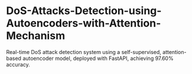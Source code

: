 # DoS-Attacks-Detection-using-Autoencoders-with-Attention-Mechanism
Real-time DoS attack detection system using a self-supervised, attention-based autoencoder model, deployed with FastAPI, achieving 97.60% accuracy.
